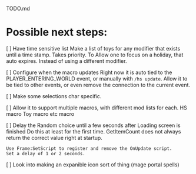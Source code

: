TODO.md

# Possible next steps:

[ ] Have time sensitive list
	Make a list of toys for any modifier that exists until a time stamp.  Takes priority.
	To Allow one to focus on a holiday, that auto expires.  Instead of using a different modifier.

[ ] Configure when the macro updates
	Right now it is auto tied to the PLAYER_ENTERING_WORLD event, or manually with `/hs update`.
	Allow it to be tied to other events, or even remove the connection to the current event.

[ ] Make some selections char specific.

[ ] Allow it to support multiple macros, with different mod lists for each.
	HS macro
	Toy macro
	etc macro


[ ] Delay the Random choice until a few seconds after Loading screen is finished
	Do this at least for the first time.
	GetItemCount does not always return the correct value right at startup.

	Use Frame:SetScript to register and remove the OnUpdate script.
	Set a delay of 1 or 2 seconds.


[ ] Look into making an expanible icon sort of thing  (mage portal spells)
